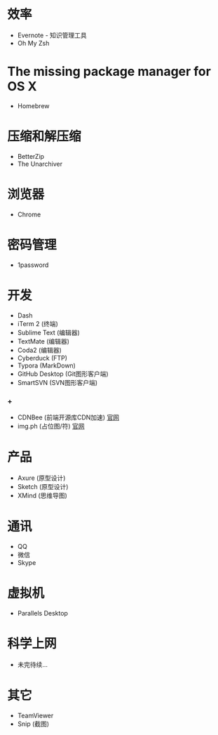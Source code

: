 # 效率

* Evernote - 知识管理工具
* Oh My Zsh

# The missing package manager for OS X

* Homebrew

# 压缩和解压缩

* BetterZip
* The Unarchiver

# 浏览器

* Chrome

# 密码管理

* 1password

# 开发

* Dash
* iTerm 2 (终端)
* Sublime Text (编辑器)
* TextMate (编辑器)
* Coda2 (编辑器)
* Cyberduck (FTP)
* Typora (MarkDown)
* GitHub Desktop (Git图形客户端)
* SmartSVN (SVN图形客户端)

### +

* CDNBee (前端开源库CDN加速) [官网](https://cdnbee.com)
* img.ph (占位图/符) [官网](https://img.ph)


# 产品

* Axure (原型设计)
* Sketch (原型设计)
* XMind (思维导图)

# 通讯

* QQ
* 微信
* Skype

# 虚拟机

* Parallels Desktop

# 科学上网

* 未完待续...

# 其它

* TeamViewer
* Snip (截图)
